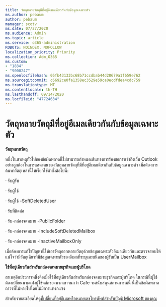 ```yaml
---
title: วัตถุหลายวัตถุมีที่อยู่อีเมลเดียวกันกับข้อมูลเฉพาะตัว
ms.author: pebaum
author: pebaum
manager: scotv
ms.date: 07/27/2020
ms.audience: Admin
ms.topic: article
ms.service: o365-administration
ROBOTS: NOINDEX, NOFOLLOW
localization_priority: Priority
ms.collection: Adm_O365
ms.custom:
- "1834"
- "9000247"
ms.openlocfilehash: 05fb43133bc68b71ccdbab44d28679a1f659e762
ms.sourcegitcommit: c6692ce0fa1358ec3529e59ca0ecdfdea4cdc759
ms.translationtype: MT
ms.contentlocale: th-TH
ms.lasthandoff: 09/14/2020
ms.locfileid: "47724634"
---
```

# <a name="multiple-objects-have-the-same-email-address-as-identity"></a>วัตถุหลายวัตถุมีที่อยู่อีเมลเดียวกันกับข้อมูลเฉพาะตัว

**วัตถุหลายวัตถุ**

หนึ่งในสาเหตุทั่วไปของข้อผิดพลาดนี้ไม่สามารถกำหนดเส้นทางการร้องขอการเข้าถึงเว็บ Outlook อย่างถูกต้องในการแสดงตนของวัตถุหลายวัตถุที่มีที่อยู่อีเมลเดียวกันกับข้อมูลเฉพาะตัว เมื่อต้องการค้นหาวัตถุเหล่านี้ให้เรียกใช้คำสั่งต่อไปนี้:

· รับผู้รับ <email address>

· รับผู้ใช้ <email address>

· รับผู้ใช้ <email address> -SoftDeletedUser

· รับที่ติดต่อ <email address>

· รับ-กล่องจดหมาย <email address> -PublicFolder

· รับ-กล่องจดหมาย <email address> -IncludeSoftDeletedMailbox

· รับ-กล่องจดหมาย <email address> -InactiveMailboxOnly

เมื่อต้องการแก้ไขปัญหานี้ให้เอาวัตถุออกหลายวัตถุด้วยข้อมูลเฉพาะตัวอีเมลเดียวกันและตรวจสอบให้แน่ใจว่ามีวัตถุเดียวที่มีข้อมูลเฉพาะตัวของอีเมลที่ระบุและชนิดของผู้รับเป็น UserMailbox

**ใช้ที่อยู่เดียวกันสำหรับกล่องจดหมายธุรกิจและผู้บริโภค**

สาเหตุอีกประการหนึ่งคือเมื่อใช้ที่อยู่เดียวกันสำหรับกล่องจดหมายธุรกิจและผู้บริโภค ในกรณีนี้ผู้ใช้ต้องเปลี่ยนนามแฝงผู้ใช้หลักของพวกเขาจนกว่า Cafe จะสนับสนุนสถานการณ์นี้ นี่เป็นข้อผิดพลาดถาวรที่ไม่หายไปโดยไม่มีการแทรกแซง

สำหรับรายละเอียดให้ดู[ที่เปลี่ยนที่อยู่อีเมลหรือหมายเลขโทรศัพท์สำหรับบัญชี Microsoft ของคุณ](https://support.microsoft.com/help/11545/microsoft-account-rename-your-personal-account)